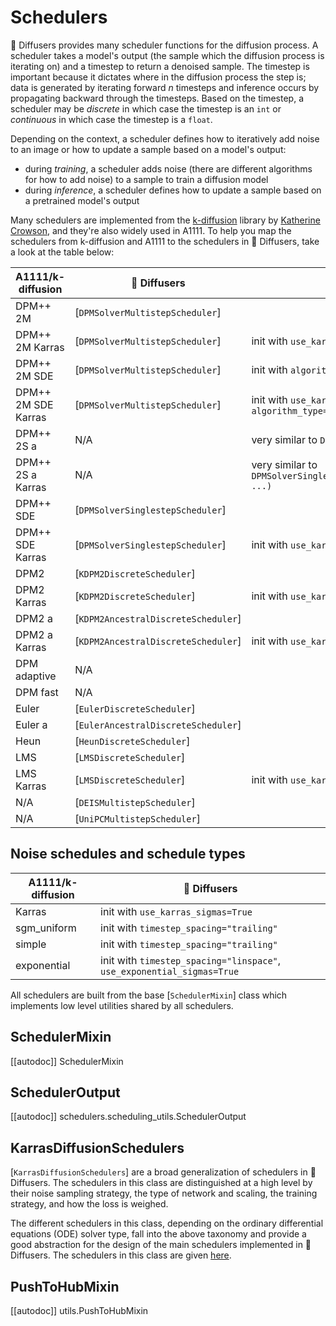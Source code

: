 <!--Copyright 2024 The HuggingFace Team. All rights reserved.

Licensed under the Apache License, Version 2.0 (the "License"); you may not use this file except in compliance with
the License. You may obtain a copy of the License at

http://www.apache.org/licenses/LICENSE-2.0

Unless required by applicable law or agreed to in writing, software distributed under the License is distributed on
an "AS IS" BASIS, WITHOUT WARRANTIES OR CONDITIONS OF ANY KIND, either express or implied. See the License for the
specific language governing permissions and limitations under the License.
-->

# Schedulers

🤗 Diffusers provides many scheduler functions for the diffusion process. A scheduler takes a model's output (the sample which the diffusion process is iterating on) and a timestep to return a denoised sample. The timestep is important because it dictates where in the diffusion process the step is; data is generated by iterating forward *n* timesteps and inference occurs by propagating backward through the timesteps. Based on the timestep, a scheduler may be *discrete* in which case the timestep is an `int` or *continuous* in which case the timestep is a `float`.

Depending on the context, a scheduler defines how to iteratively add noise to an image or how to update a sample based on a model's output:

- during *training*, a scheduler adds noise (there are different algorithms for how to add noise) to a sample to train a diffusion model
- during *inference*, a scheduler defines how to update a sample based on a pretrained model's output

Many schedulers are implemented from the [k-diffusion](https://github.com/crowsonkb/k-diffusion) library by [Katherine Crowson](https://github.com/crowsonkb/), and they're also widely used in A1111. To help you map the schedulers from k-diffusion and A1111 to the schedulers in 🤗 Diffusers, take a look at the table below:

| A1111/k-diffusion    | 🤗 Diffusers                         | Usage                                                                                                         |
|---------------------|-------------------------------------|---------------------------------------------------------------------------------------------------------------|
| DPM++ 2M            | [`DPMSolverMultistepScheduler`]     |                                                                                                               |
| DPM++ 2M Karras     | [`DPMSolverMultistepScheduler`]     | init with `use_karras_sigmas=True`                                                                            |
| DPM++ 2M SDE        | [`DPMSolverMultistepScheduler`]     | init with `algorithm_type="sde-dpmsolver++"`                                                                  |
| DPM++ 2M SDE Karras | [`DPMSolverMultistepScheduler`]     | init with `use_karras_sigmas=True` and `algorithm_type="sde-dpmsolver++"`                                     |
| DPM++ 2S a          | N/A                                 | very similar to  `DPMSolverSinglestepScheduler`                         |
| DPM++ 2S a Karras   | N/A                                 | very similar to  `DPMSolverSinglestepScheduler(use_karras_sigmas=True, ...)` |
| DPM++ SDE           | [`DPMSolverSinglestepScheduler`]    |                                                                                                               |
| DPM++ SDE Karras    | [`DPMSolverSinglestepScheduler`]    | init with `use_karras_sigmas=True`                                                                            |
| DPM2                | [`KDPM2DiscreteScheduler`]          |                                                                                                               |
| DPM2 Karras         | [`KDPM2DiscreteScheduler`]          | init with `use_karras_sigmas=True`                                                                            |
| DPM2 a              | [`KDPM2AncestralDiscreteScheduler`] |                                                                                                               |
| DPM2 a Karras       | [`KDPM2AncestralDiscreteScheduler`] | init with `use_karras_sigmas=True`                                                                            |
| DPM adaptive        | N/A                                 |                                                                                                               |
| DPM fast            | N/A                                 |                                                                                                               |
| Euler               | [`EulerDiscreteScheduler`]          |                                                                                                               |
| Euler a             | [`EulerAncestralDiscreteScheduler`] |                                                                                                               |
| Heun                | [`HeunDiscreteScheduler`]           |                                                                                                               |
| LMS                 | [`LMSDiscreteScheduler`]            |                                                                                                               |
| LMS Karras          | [`LMSDiscreteScheduler`]            | init with `use_karras_sigmas=True`                                                                            |
| N/A                 | [`DEISMultistepScheduler`]          |                                                                                                               |
| N/A                 | [`UniPCMultistepScheduler`]         |                                                                                                               |

## Noise schedules and schedule types
| A1111/k-diffusion        | 🤗 Diffusers                                                               |
|--------------------------|----------------------------------------------------------------------------|
| Karras                   | init with `use_karras_sigmas=True`                                         |
| sgm_uniform              | init with `timestep_spacing="trailing"`                                    |
| simple                   | init with `timestep_spacing="trailing"`                                    |
| exponential              | init with `timestep_spacing="linspace"`, `use_exponential_sigmas=True`     |

All schedulers are built from the base [`SchedulerMixin`] class which implements low level utilities shared by all schedulers.

## SchedulerMixin
[[autodoc]] SchedulerMixin

## SchedulerOutput
[[autodoc]] schedulers.scheduling_utils.SchedulerOutput

## KarrasDiffusionSchedulers

[`KarrasDiffusionSchedulers`] are a broad generalization of schedulers in 🤗 Diffusers. The schedulers in this class are distinguished at a high level by their noise sampling strategy, the type of network and scaling, the training strategy, and how the loss is weighed.

The different schedulers in this class, depending on the ordinary differential equations (ODE) solver type, fall into the above taxonomy and provide a good abstraction for the design of the main schedulers implemented in 🤗 Diffusers. The schedulers in this class are given [here](https://github.com/huggingface/diffusers/blob/a69754bb879ed55b9b6dc9dd0b3cf4fa4124c765/src/diffusers/schedulers/scheduling_utils.py#L32).

## PushToHubMixin

[[autodoc]] utils.PushToHubMixin
